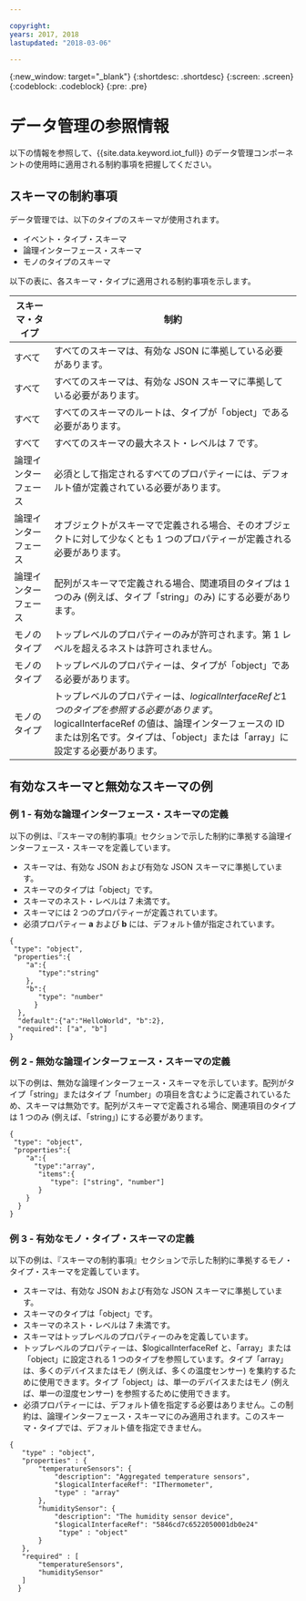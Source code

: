 ```yaml
---

copyright:
years: 2017, 2018
lastupdated: "2018-03-06"

---
```


{:new_window: target="\_blank"}
{:shortdesc: .shortdesc}
{:screen: .screen}
{:codeblock: .codeblock}
{:pre: .pre}

# データ管理の参照情報

以下の情報を参照して、{{site.data.keyword.iot_full}} のデータ管理コンポーネントの使用時に適用される制約事項を把握してください。 

## スキーマの制約事項

データ管理では、以下のタイプのスキーマが使用されます。
- イベント・タイプ・スキーマ
- 論理インターフェース・スキーマ
- モノのタイプのスキーマ

以下の表に、各スキーマ・タイプに適用される制約事項を示します。

スキーマ・タイプ       |        制約
------------------- | -------------
すべて        | すべてのスキーマは、有効な JSON に準拠している必要があります。
すべて        | すべてのスキーマは、有効な JSON スキーマに準拠している必要があります。
すべて        | すべてのスキーマのルートは、タイプが「object」である必要があります。
すべて        | すべてのスキーマの最大ネスト・レベルは 7 です。
論理インターフェース        |  必須として指定されるすべてのプロパティーには、デフォルト値が定義されている必要があります。
論理インターフェース     | オブジェクトがスキーマで定義される場合、そのオブジェクトに対して少なくとも 1 つのプロパティーが定義される必要があります。
論理インターフェース | 配列がスキーマで定義される場合、関連項目のタイプは 1 つのみ (例えば、タイプ「string」のみ) にする必要があります。
モノのタイプ        | トップレベルのプロパティーのみが許可されます。第 1 レベルを超えるネストは許可されません。
モノのタイプ        | トップレベルのプロパティーは、タイプが「object」である必要があります。
モノのタイプ        | トップレベルのプロパティーは、$logicalInterfaceRef と 1 つのタイプを参照する必要があります。$logicalInterfaceRef の値は、論理インターフェースの ID または別名です。タイプは、「object」または「array」に設定する必要があります。

## 有効なスキーマと無効なスキーマの例

### 例 1 - 有効な論理インターフェース・スキーマの定義
以下の例は、『スキーマの制約事項』セクションで示した制約に準拠する論理インターフェース・スキーマを定義しています。

  - スキーマは、有効な JSON および有効な JSON スキーマに準拠しています。
  - スキーマのタイプは「object」です。
  - スキーマのネスト・レベルは 7 未満です。 
  - スキーマには 2 つのプロパティーが定義されています。 
  - 必須プロパティー **a** および **b** には、デフォルト値が指定されています。

```
{
 "type": "object",
 "properties":{
    "a":{
       "type":"string"
    },
    "b":{
       "type": "number"
      }
  },
  "default":{"a":"HelloWorld", "b":2},
  "required": ["a", "b"]
}
```


### 例 2 - 無効な論理インターフェース・スキーマの定義
以下の例は、無効な論理インターフェース・スキーマを示しています。配列がタイプ「string」またはタイプ「number」の項目を含むように定義されているため、スキーマは無効です。配列がスキーマで定義される場合、関連項目のタイプは 1 つのみ (例えば、「string」) にする必要があります。

```
{
 "type": "object",
 "properties":{
    "a":{
      "type":"array",
       "items":{
          "type": ["string", "number"]
       }
    }
  }
}
```
### 例 3 - 有効なモノ・タイプ・スキーマの定義
以下の例は、『スキーマの制約事項』セクションで示した制約に準拠するモノ・タイプ・スキーマを定義しています。

  - スキーマは、有効な JSON および有効な JSON スキーマに準拠しています。
  - スキーマのタイプは「object」です。
  - スキーマのネスト・レベルは 7 未満です。 
  - スキーマはトップレベルのプロパティーのみを定義しています。 
  - トップレベルのプロパティーは、$logicalInterfaceRef と、「array」または「object」に設定される 1 つのタイプを参照しています。タイプ「array」は、多くのデバイスまたはモノ (例えば、多くの温度センサー) を集約するために使用できます。タイプ「object」は、単一のデバイスまたはモノ (例えば、単一の湿度センサー) を参照するために使用できます。   
  - 必須プロパティーには、デフォルト値を指定する必要はありません。この制約は、論理インターフェース・スキーマにのみ適用されます。このスキーマ・タイプでは、デフォルト値を指定できません。 

```
{
   "type" : "object",
   "properties" : {
       "temperatureSensors": {
           "description": "Aggregated temperature sensors",
           "$logicalInterfaceRef": "IThermometer",
           "type" : "array"
       },
       "humiditySensor": {
           "description": "The humidity sensor device",
           "$logicalInterfaceRef": "5846cd7c6522050001db0e24"
            "type" : "object"
       }
   },
   "required" : [
       "temperatureSensors",
       "humiditySensor"
   ]
  }
```
